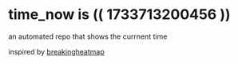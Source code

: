 # time_now is (( 1733713200456 ))

an automated repo that shows the currnent time

inspired by [breakingheatmap](https://github.com/breakingheatmap/breakingheatmap)